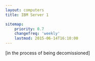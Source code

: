 ```yaml
---
layout: computers
title: IBM Server 1

sitemap:
    priority: 0.7
    changefreq: 'weekly'
    lastmod: 2015-06-14T16:10:00
---
```

[in the process of being decomissioned]

